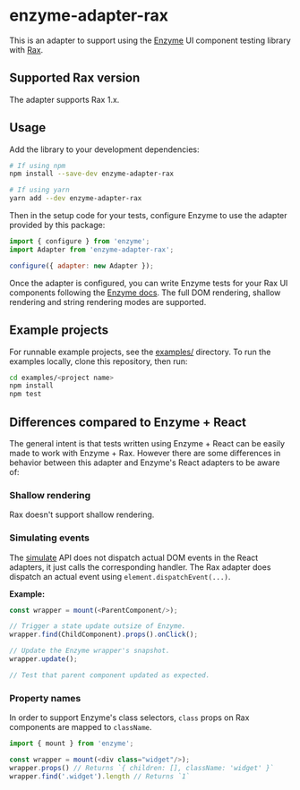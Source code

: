 # enzyme-adapter-rax

This is an adapter to support using the [Enzyme](https://airbnb.io/enzyme/) UI
component testing library with [Rax](https://rax.js.org).

## Supported Rax version

The adapter supports Rax 1.x.

## Usage

Add the library to your development dependencies:

```sh
# If using npm
npm install --save-dev enzyme-adapter-rax

# If using yarn
yarn add --dev enzyme-adapter-rax
```

Then in the setup code for your tests, configure Enzyme to use the adapter
provided by this package:

```js
import { configure } from 'enzyme';
import Adapter from 'enzyme-adapter-rax';

configure({ adapter: new Adapter });
```

Once the adapter is configured, you can write Enzyme tests for your Rax
UI components following the [Enzyme docs](https://airbnb.io/enzyme/).
The full DOM rendering, shallow rendering and string rendering modes are
supported.

## Example projects

For runnable example projects, see the [examples/](examples/) directory. To run the
examples locally, clone this repository, then run:

```sh
cd examples/<project name>
npm install
npm test
```

## Differences compared to Enzyme + React

The general intent is that tests written using Enzyme + React can be easily made
to work with Enzyme + Rax. However there are some differences
in behavior between this adapter and Enzyme's React adapters to be aware of:

### Shallow rendering

Rax doesn't support shallow rendering.

### Simulating events

The [simulate](https://airbnb.io/enzyme/docs/api/ReactWrapper/simulate.html)
API does not dispatch actual DOM events in the React adapters, it just calls
the corresponding handler. The Rax adapter does dispatch an actual event
using `element.dispatchEvent(...)`.

**Example:**

```js
const wrapper = mount(<ParentComponent/>);

// Trigger a state update outsize of Enzyme.
wrapper.find(ChildComponent).props().onClick();

// Update the Enzyme wrapper's snapshot.
wrapper.update();

// Test that parent component updated as expected.
```


### Property names

In order to support Enzyme's class selectors, `class` props on Rax components
are mapped to `className`.

```js
import { mount } from 'enzyme';

const wrapper = mount(<div class="widget"/>);
wrapper.props() // Returns `{ children: [], className: 'widget' }`
wrapper.find('.widget').length // Returns `1`
```
